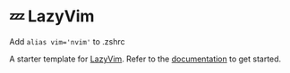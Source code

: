 # 💤 LazyVim

Add `alias vim='nvim'` to .zshrc

A starter template for [LazyVim](https://github.com/LazyVim/LazyVim).
Refer to the [documentation](https://lazyvim.github.io/installation) to get started.

